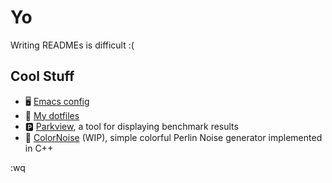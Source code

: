 # Yo
Writing READMEs is difficult :(

## Cool Stuff
- 🖥️ [Emacs config](https://github.com/darius1702/emacs)
- 🚀 [My dotfiles](https://github.com/darius1702/Dotfiles)
- 🅿️ [Parkview](https://github.com/pse-parkview/Parkview), a tool for displaying benchmark results
- 🎨 [ColorNoise](https://github.com/darius1702/color_noise) (WIP), simple colorful Perlin Noise generator implemented in C++

:wq
